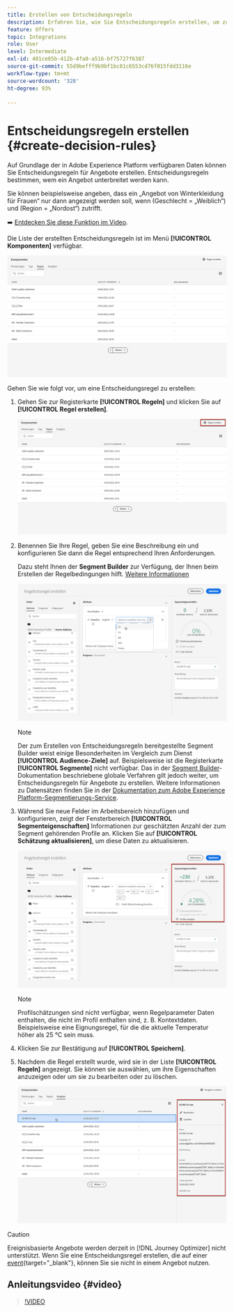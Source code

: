 ```yaml
---
title: Erstellen von Entscheidungsregeln
description: Erfahren Sie, wie Sie Entscheidungsregeln erstellen, um zu definieren, wem Angebote angezeigt werden können
feature: Offers
topic: Integrations
role: User
level: Intermediate
exl-id: 401ce05b-412b-4fa0-a516-bf75727f6387
source-git-commit: 55d9befff9b9bf1bc81c6553cd76f015fdd3116e
workflow-type: tm+mt
source-wordcount: '328'
ht-degree: 93%

---
```


# Entscheidungsregeln erstellen {#create-decision-rules}

Auf Grundlage der in Adobe Experience Platform verfügbaren Daten können Sie Entscheidungsregeln für Angebote erstellen. Entscheidungsregeln bestimmen, wem ein Angebot unterbreitet werden kann.

Sie können beispielsweise angeben, dass ein „Angebot von Winterkleidung für Frauen“ nur dann angezeigt werden soll, wenn (Geschlecht = „Weiblich“) und (Region = „Nordost“) zutrifft.

➡️ [Entdecken Sie diese Funktion im Video](#video).

Die Liste der erstellten Entscheidungsregeln ist im Menü **[!UICONTROL Komponenten]** verfügbar.

![](../assets/decision_rules_list.png)

Gehen Sie wie folgt vor, um eine Entscheidungsregel zu erstellen:

1. Gehen Sie zur Registerkarte **[!UICONTROL Regeln]** und klicken Sie auf **[!UICONTROL Regel erstellen]**.

   ![](../assets/offers_decision_rule_creation.png)

1. Benennen Sie Ihre Regel, geben Sie eine Beschreibung ein und konfigurieren Sie dann die Regel entsprechend Ihren Anforderungen.

   Dazu steht Ihnen der **Segment Builder** zur Verfügung, der Ihnen beim Erstellen der Regelbedingungen hilft. [Weitere Informationen](../../segment/about-segments.md)

   <!--In this example, the rule will target customers that have the "Gold" loyalty level.-->

   ![](../assets/offers_decision_rule_creation_segment.png)

   >[!NOTE]
   >
   >Der zum Erstellen von Entscheidungsregeln bereitgestellte Segment Builder weist einige Besonderheiten im Vergleich zum Dienst **[!UICONTROL Audience-Ziele]** auf. Beispielsweise ist die Registerkarte **[!UICONTROL Segmente]** nicht verfügbar. Das in der [Segment Builder](../../segment/about-segments.md)-Dokumentation beschriebene globale Verfahren gilt jedoch weiter, um Entscheidungsregeln für Angebote zu erstellen. Weitere Informationen zu Datensätzen finden Sie in der [Dokumentation zum Adobe Experience Platform-Segmentierungs-Service](https://experienceleague.adobe.com/docs/experience-platform/segmentation/ui/segment-builder.html?lang=de).

1. Während Sie neue Felder im Arbeitsbereich hinzufügen und konfigurieren, zeigt der Fensterbereich **[!UICONTROL Segmenteigenschaften]** Informationen zur geschätzten Anzahl der zum Segment gehörenden Profile an. Klicken Sie auf **[!UICONTROL Schätzung aktualisieren]**, um diese Daten zu aktualisieren.

   ![](../assets/offers_decision_rule_creation_estimate.png)

   >[!NOTE]
   >
   >Profilschätzungen sind nicht verfügbar, wenn Regelparameter Daten enthalten, die nicht im Profil enthalten sind, z. B. Kontextdaten. Beispielsweise eine Eignungsregel, für die die aktuelle Temperatur höher als 25 °C sein muss.

1. Klicken Sie zur Bestätigung auf **[!UICONTROL Speichern]**.

1. Nachdem die Regel erstellt wurde, wird sie in der Liste **[!UICONTROL Regeln]** angezeigt. Sie können sie auswählen, um ihre Eigenschaften anzuzeigen oder um sie zu bearbeiten oder zu löschen.

   ![](../assets/rule_created.png)

>[!CAUTION]
>
>Ereignisbasierte Angebote werden derzeit in [!DNL Journey Optimizer] nicht unterstützt. Wenn Sie eine Entscheidungsregel erstellen, die auf einer [event](https://experienceleague.adobe.com/docs/experience-platform/segmentation/ui/segment-builder.html?lang=de#events){target="_blank"}, können Sie sie nicht in einem Angebot nutzen.

## Anleitungsvideo {#video}

>[!VIDEO](https://video.tv.adobe.com/v/329373?quality=12)
